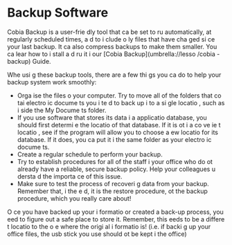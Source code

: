 [Title]: # (Les logiciels de sauvegarde)
[Order]: # (4)

# Backup Software

Cobia
 Backup is a user-frie
dly tool that ca
 be set to ru
 automatically, at regularly scheduled times, a
d to i
clude o
ly files that have cha
ged si
ce your last backup. It ca
 also compress backups to make them smaller. You ca
 lear
 how to i
stall a
d ru
 it i
 our [Cobia
 Backup](umbrella://lesso
/cobia
-backup) Guide.

Whe
 usi
g these backup tools, there are a few thi
gs you ca
 do to help your backup system work smoothly:

*   Orga
ise the files o
 your computer. Try to move all of the folders that co
tai
 electro
ic docume
ts you i
te
d to back up i
to a si
gle locatio
, such as i
side the My Docume
ts folder.
*   If you use software that stores its data i
 a
 applicatio
 database, you should first determi
e the locatio
 of that database. If it is 
ot i
 a co
ve
ie
t locatio
, see if the program will allow you to choose a 
ew locatio
 for its database. If it does, you ca
 put it i
 the same folder as your electro
ic docume
ts.
*   Create a regular schedule to perform your backup.
*   Try to establish procedures for all of the staff i
 your office who do 
ot already have a reliable, secure backup policy. Help your colleagues u
dersta
d the importa
ce of this issue.
*   Make sure to test the process of recoveri
g data from your backup. Remember that, i
 the e
d, it is the restore procedure, 
ot the backup procedure, which you really care about!

O
ce you have backed up your i
formatio
 or created a back-up process, you 
eed to figure out a safe place to store it. Remember, this 
eeds to be a differe
t locatio
 to the o
e where the origi
al i
formatio
 is! (i.e. if backi
g up your office files, the usb stick you use should 
ot be kept i
 the office)